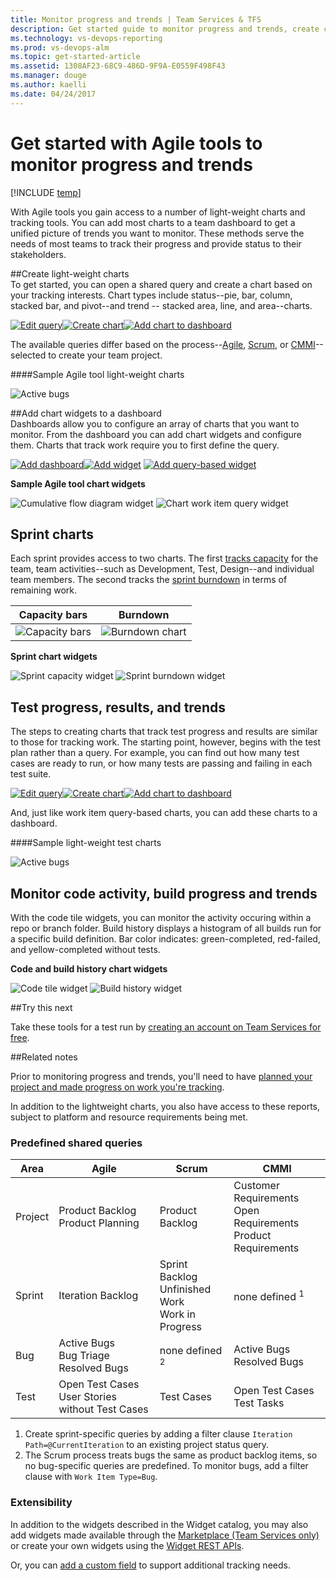 ```yaml
---
title: Monitor progress and trends | Team Services & TFS
description: Get started guide to monitor progress and trends, create charts and share with team members on dashboards using Agile tools and work item tracking with Visual Studio Team Services (VSTS) or Team Foundation Server 
ms.technology: vs-devops-reporting
ms.prod: vs-devops-alm
ms.topic: get-started-article  
ms.assetid: 1308AF23-68C9-486D-9F9A-E0559F498F43  
ms.manager: douge
ms.author: kaelli
ms.date: 04/24/2017
---
```


# Get started with Agile tools to monitor progress and trends   

[!INCLUDE [temp](../work/_shared/dev15-version-header.md)] 

With Agile tools you gain access to a number of light-weight charts and tracking tools. You can add most charts to a team dashboard to get a unified picture of trends you want to monitor. These methods serve the needs of most teams to track their progress and provide status to their stakeholders.  

##Create light-weight charts  
To get started, you can open a shared query and create a chart based on your tracking interests. Chart types include status--pie, bar, column, stacked bar, and pivot--and trend -- stacked area, line, and area--charts.   

[![Edit query](_img/gs-chart-query.png)](../work/track/using-queries.md)[![Create chart](_img/gs-chart-create.png)](charts.md)[![Add chart to dashboard](_img/gs-chart-add-dashboard.png)](add-widget-to-dashboard.md#add-charts)  

The available queries differ based on the process--[Agile](../work/guidance/agile-process.md), [Scrum](../work/guidance/scrum-process.md), or [CMMI](../work/guidance/cmmi-process.md)--selected to create your team project.  

####Sample Agile tool light-weight charts   

![Active bugs](_img/gs-monitor-charts-active-bugs.png)   

##Add chart widgets to a dashboard   
Dashboards allow you to configure an array of charts that you want to monitor. From the dashboard you can add chart widgets and configure them. Charts that track work require you to first define the query.   

[![Add dashboard](_img/gs-add-dashboard.png)](dashboards.md)[![Add widget](_img/gs-add-widget.png)](widget-catalog.md) [![Add query-based widget](_img/gs-add-query-based-widget.png)](widget-catalog.md)


**Sample Agile tool chart widgets**  

![Cumulative flow diagram widget](_img/widget-cfd-chart.png) ![Chart work item query widget](_img/widget-chart-work-query.png)   


## Sprint charts     

Each sprint provides access to two charts. The first [tracks capacity](../work/scrum/define-sprints.md) for the team, team activities--such as Development, Test, Design--and individual team members. The second tracks the [sprint burndown](../work/scrum/sprint-burndown.md) in terms of remaining work. 

| Capacity bars | Burndown  |
|-------| ----- |
|![Capacity bars](../work/scrum/_img/ALM_DS_CapacityBars_S.png) | ![Burndown chart](../work/scrum/_img/ALM_DS_SprntBD_Chrt_S.png)  |


**Sprint chart widgets**  

 ![Sprint capacity widget](_img/widget-sprint-capacity.png)  ![Sprint burndown widget](_img/widget-sprint-burndown.png)   


## Test progress, results, and trends  

The steps to creating charts that track test progress and results are similar to those for tracking work. The starting point, however, begins with the test plan rather than a query. For example, you can find out how many test cases are ready to run, or how many tests are passing and failing in each test suite. 

[![Edit query](_img/gs-chart-test-type.png)](../test/manual-exploratory-testing/getting-started/track-test-status.md)[![Create chart](_img/gs-chart-create.png)](charts.md)[![Add chart to dashboard](_img/gs-chart-add-dashboard.png)](add-widget-to-dashboard.md#add-charts)


And, just like work item query-based charts, you can add these charts to a dashboard.  

####Sample light-weight test charts   

![Active bugs](_img/gs-monitor-test-charts.png)



## Monitor code activity, build progress and trends  

With the code tile widgets, you can monitor the activity occuring within a repo or branch folder. Build history displays a histogram of all builds run for a specific build definition. Bar color indicates: green-completed, red-failed, and yellow-completed without tests. 

**Code and build history chart widgets**  

![Code tile widget](_img/widget-code-tile.png)
![Build history widget](_img/widget-build-history-chart.png)  


##Try this next  

Take these tools for a test run by [creating an account on Team Services for free](../setup-admin/team-services/sign-up-for-visual-studio-team-services.md).  

##Related notes

Prior to monitoring progress and trends, you'll need to have [planned your project and made progress on work you're tracking](../work/agile-project-management.md). 

In addition to the lightweight charts, you also have access to these reports, subject to platform and resource requirements being met.   


<a id="shared-queries">  </a>
### Predefined shared queries   

| Area| Agile | Scrum | CMMI | 
|-------|-------| ----- | ---- |   
|Project | Product Backlog<br/>Product Planning | Product Backlog | Customer Requirements<br/>Open Requirements<br/>Product Requirements <br/> |  
|Sprint | Iteration Backlog<br/> | Sprint Backlog<br/>Unfinished Work<br/>Work in Progress | none defined <sup>1</sup> |  
|Bug | Active Bugs<br/>Bug Triage<br/>Resolved Bugs | none defined <sup>2</sup>| Active Bugs<br/>Resolved Bugs |  
|Test | Open Test Cases<br/>User Stories without Test Cases | Test Cases | Open Test Cases<br/>Test Tasks |  

1. Create sprint-specific queries by adding a filter clause ```Iteration Path=@CurrentIteration``` to an existing project status query.    
2. The Scrum process treats bugs the same as product backlog items, so no bug-specific queries are predefined. To monitor bugs, add a filter clause with ```Work Item Type=Bug```.   

### Extensibility  
In addition to the widgets described in the Widget catalog, you may also add widgets made available through the [Marketplace (Team Services only)](https://marketplace.visualstudio.com/#VSTS) or create your own widgets using the [Widget REST APIs](https://www.visualstudio.com/integrate/extensions/develop/add-dashboard-widget). 

Or, you can [add a custom field](../work/process/customize-process.md) to support additional tracking needs.   



